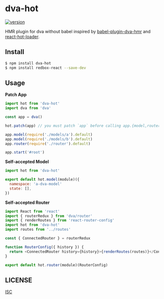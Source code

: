 # dva-hot

[![version][version-badge]][package]

HMR plugin for dva without babel inspired by [babel-plugin-dva-hmr](https://github.com/dvajs/babel-plugin-dva-hmr) and [react-hot-loader](https://github.com/gaearon/react-hot-loader).

## Install

``` sh
$ npm install dva-hot
$ npm install redbox-react --save-dev
```

## Usage

**Patch App**

``` js
import hot from 'dva-hot'
import dva from 'dva'

const app = dva()

hot.patch(app) // you must patch `app` before calling app.{model,router,start}

app.model(require('./models/a').default)
app.model(require('./models/b').default)
app.router(require('./router').default)

app.start('#root')
```

**Self-accepted Model**

``` js
import hot from 'dva-hot'

export default hot.model(module)({
  namespace: 'a-dva-model'
  state: [],
})
```

**Self-accepted Router**

``` js
import React from 'react'
import { routerRedux } from 'dva/router'
import { renderRoutes } from 'react-router-config'
import hot from 'dva-hot'
import routes from '../routes'

const { ConnectedRouter } = routerRedux

function RouterConfig({ history }) {
  return <ConnectedRouter history={history}>{renderRoutes(routes)}</ConnectedRouter>
}

export default hot.router(module)(RouterConfig)
```

## LICENSE

[ISC](LICENSE)

[version-badge]: https://img.shields.io/npm/v/dva-hot.svg
[package]: https://www.npmjs.com/package/dva-hot
